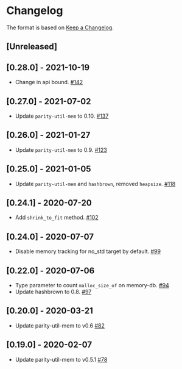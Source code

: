 # Changelog

The format is based on [Keep a Changelog].

[Keep a Changelog]: http://keepachangelog.com/en/1.0.0/

## [Unreleased]

## [0.28.0] - 2021-10-19
- Change in api bound. [#142](https://github.com/paritytech/trie/pull/142)

## [0.27.0] - 2021-07-02
- Update `parity-util-mem` to 0.10. [#137](https://github.com/paritytech/trie/pull/137)

## [0.26.0] - 2021-01-27
- Update `parity-util-mem` to 0.9. [#123](https://github.com/paritytech/trie/pull/123)

## [0.25.0] - 2021-01-05
- Update `parity-util-mem` and `hashbrown`, removed `heapsize`. [#118](https://github.com/paritytech/trie/pull/118)

## [0.24.1] - 2020-07-20
- Add `shrink_to_fit` method. [#102](https://github.com/paritytech/trie/pull/102)

## [0.24.0] - 2020-07-07
- Disable memory tracking for no_std target by default. [#99](https://github.com/paritytech/trie/pull/99)

## [0.22.0] - 2020-07-06
- Type parameter to count `malloc_size_of` on memory-db. [#94](https://github.com/paritytech/trie/pull/94)
- Update hashbrown to 0.8. [#97](https://github.com/paritytech/trie/pull/97)

## [0.20.0] - 2020-03-21
- Update parity-util-mem to v0.6 [#82](https://github.com/paritytech/trie/pull/82)

## [0.19.0] - 2020-02-07
- Update parity-util-mem to v0.5.1 [#78](https://github.com/paritytech/trie/pull/78)
